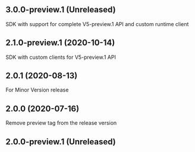 ## 3.0.0-preview.1 (Unreleased)
  SDK with support for complete V5-preview.1 API and custom runtime client
## 2.1.0-preview.1 (2020-10-14)
  SDK with custom clients for V5-preview.1 API
## 2.0.1 (2020-08-13)
  For Minor Version release
## 2.0.0 (2020-07-16)
  Remove preview tag from the release version
## 2.0.0-preview.1 (Unreleased)


